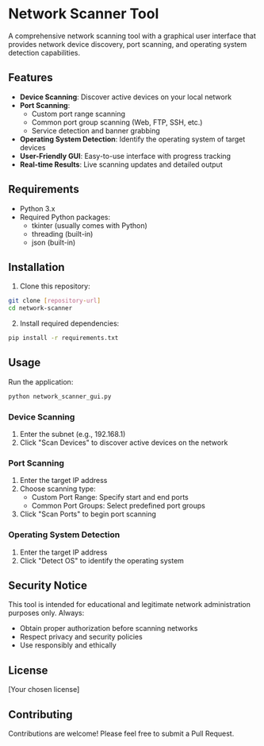 # Network Scanner Tool

A comprehensive network scanning tool with a graphical user interface that provides network device discovery, port scanning, and operating system detection capabilities.

## Features

- **Device Scanning**: Discover active devices on your local network
- **Port Scanning**: 
  - Custom port range scanning
  - Common port group scanning (Web, FTP, SSH, etc.)
  - Service detection and banner grabbing
- **Operating System Detection**: Identify the operating system of target devices
- **User-Friendly GUI**: Easy-to-use interface with progress tracking
- **Real-time Results**: Live scanning updates and detailed output

## Requirements

- Python 3.x
- Required Python packages:
  - tkinter (usually comes with Python)
  - threading (built-in)
  - json (built-in)

## Installation

1. Clone this repository:
```bash
git clone [repository-url]
cd network-scanner
```

2. Install required dependencies:
```bash
pip install -r requirements.txt
```

## Usage

Run the application:
```bash
python network_scanner_gui.py
```

### Device Scanning
1. Enter the subnet (e.g., 192.168.1)
2. Click "Scan Devices" to discover active devices on the network

### Port Scanning
1. Enter the target IP address
2. Choose scanning type:
   - Custom Port Range: Specify start and end ports
   - Common Port Groups: Select predefined port groups
3. Click "Scan Ports" to begin port scanning

### Operating System Detection
1. Enter the target IP address
2. Click "Detect OS" to identify the operating system

## Security Notice

This tool is intended for educational and legitimate network administration purposes only. Always:
- Obtain proper authorization before scanning networks
- Respect privacy and security policies
- Use responsibly and ethically

## License

[Your chosen license]

## Contributing

Contributions are welcome! Please feel free to submit a Pull Request. 